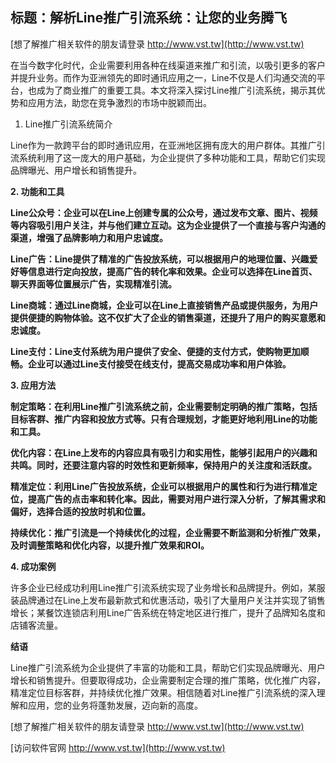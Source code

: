 ## **标题：解析Line推广引流系统：让您的业务腾飞**

[想了解推广相关软件的朋友请登录 http://www.vst.tw](http://www.vst.tw)

在当今数字化时代，企业需要利用各种在线渠道来推广和引流，以吸引更多的客户并提升业务。而作为亚洲领先的即时通讯应用之一，Line不仅是人们沟通交流的平台，也成为了商业推广的重要工具。本文将深入探讨Line推广引流系统，揭示其优势和应用方法，助您在竞争激烈的市场中脱颖而出。

1. Line推广引流系统简介

Line作为一款跨平台的即时通讯应用，在亚洲地区拥有庞大的用户群体。其推广引流系统利用了这一庞大的用户基础，为企业提供了多种功能和工具，帮助它们实现品牌曝光、用户增长和销售提升。

**2. 功能和工具**

**Line公众号：企业可以在Line上创建专属的公众号，通过发布文章、图片、视频等内容吸引用户关注，并与他们建立互动。这为企业提供了一个直接与客户沟通的渠道，增强了品牌影响力和用户忠诚度。**

**Line广告：Line提供了精准的广告投放系统，可以根据用户的地理位置、兴趣爱好等信息进行定向投放，提高广告的转化率和效果。企业可以选择在Line首页、聊天界面等位置展示广告，实现精准引流。**

**Line商城：通过Line商城，企业可以在Line上直接销售产品或提供服务，为用户提供便捷的购物体验。这不仅扩大了企业的销售渠道，还提升了用户的购买意愿和忠诚度。**

**Line支付：Line支付系统为用户提供了安全、便捷的支付方式，使购物更加顺畅。企业可以通过Line支付接受在线支付，提高交易成功率和用户体验。**

**3. 应用方法**

**制定策略：在利用Line推广引流系统之前，企业需要制定明确的推广策略，包括目标客群、推广内容和投放方式等。只有合理规划，才能更好地利用Line的功能和工具。**

**优化内容：在Line上发布的内容应具有吸引力和实用性，能够引起用户的兴趣和共鸣。同时，还要注意内容的时效性和更新频率，保持用户的关注度和活跃度。**

**精准定位：利用Line广告投放系统，企业可以根据用户的属性和行为进行精准定位，提高广告的点击率和转化率。因此，需要对用户进行深入分析，了解其需求和偏好，选择合适的投放时机和位置。**

**持续优化：推广引流是一个持续优化的过程，企业需要不断监测和分析推广效果，及时调整策略和优化内容，以提升推广效果和ROI。**

**4. 成功案例**

许多企业已经成功利用Line推广引流系统实现了业务增长和品牌提升。例如，某服装品牌通过在Line上发布最新款式和优惠活动，吸引了大量用户关注并实现了销售增长；某餐饮连锁店利用Line广告系统在特定地区进行推广，提升了品牌知名度和店铺客流量。

**结语**

Line推广引流系统为企业提供了丰富的功能和工具，帮助它们实现品牌曝光、用户增长和销售提升。但要取得成功，企业需要制定合理的推广策略，优化推广内容，精准定位目标客群，并持续优化推广效果。相信随着对Line推广引流系统的深入理解和应用，您的业务将蓬勃发展，迈向新的高度。

[想了解推广相关软件的朋友请登录 http://www.vst.tw](http://www.vst.tw)


[访问软件官网 http://www.vst.tw](http://www.vst.tw)
